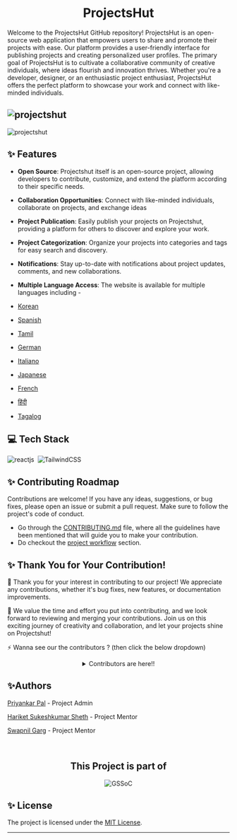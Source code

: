 <h1 align=center> ProjectsHut </h1>

<p>
Welcome to the ProjectsHut GitHub repository! ProjectsHut is an open-source web application that empowers users to share and promote their projects with ease. Our platform provides a user-friendly interface for publishing projects and creating personalized user profiles. The primary goal of ProjectsHut is to cultivate a collaborative community of creative individuals, where ideas flourish and innovation thrives. Whether you're a developer, designer, or an enthusiastic project enthusiast, ProjectsHut offers the perfect platform to showcase your work and connect with like-minded individuals.  </p>

## ![projectshut](https://github.com/priyankarpal/ProjectsHut/assets/75174707/84855cfb-73d0-4bef-ab3d-7d4dd568f22d)

![projectshut](https://github.com/priyankarpal/ProjectsHut/assets/75174707/1e7fa97f-1035-42f4-b585-98cb1980208e)

## ✨ Features

- **Open Source**: Projectshut itself is an open-source project, allowing developers to contribute, customize, and extend the platform according to their specific needs.

- **Collaboration Opportunities**: Connect with like-minded individuals, collaborate on projects, and exchange ideas

- **Project Publication**: Easily publish your projects on Projectshut, providing a platform for others to discover and explore your work.

- **Project Categorization**: Organize your projects into categories and tags for easy search and discovery.

- **Notifications**: Stay up-to-date with notifications about project updates, comments, and new collaborations.

- **Multiple Language Access**: The website is available for multiple languages including -
- [Korean](https://github.com/priyankarpal/ProjectsHut/tree/main/translations/Korean)
- [Spanish](https://github.com/priyankarpal/ProjectsHut/tree/main/translations/Spanish)
- [Tamil](https://github.com/priyankarpal/ProjectsHut/tree/main/translations/Tamil)
- [German](https://github.com/priyankarpal/ProjectsHut/tree/main/translations/German)
- [Italiano](https://github.com/priyankarpal/ProjectsHut/tree/main/translations/Italian)
- [Japanese](https://github.com/priyankarpal/ProjectsHut/tree/main/translations/Japanese)
- [French](https://github.com/priyankarpal/ProjectsHut/tree/main/translations/French)
- [हिंदी](https://github.com/priyankarpal/ProjectsHut/tree/main/translations/Hindi)
- [Tagalog](https://github.com/priyankarpal/ProjectsHut/tree/main/translations/Tagalog)

## 💻 Tech Stack

![reactjs](https://img.shields.io/badge/React-20232A?style=for-the-badge&logo=react&logoColor=61DAFB)&nbsp;
![TailwindCSS](https://img.shields.io/badge/tailwindcss-%2338B2AC.svg?style=for-the-badge&logo=tailwind-css&logoColor=white)&nbsp;

## ✨ Contributing Roadmap

Contributions are welcome! If you have any ideas, suggestions, or bug fixes, please open an issue or submit a pull request. Make sure to follow the project's code of conduct.

- Go through the [CONTRIBUTING.md](https://github.com/poorvika11/ProjectsHut/blob/main/contributing.md) file, where all the guidelines have been mentioned that will guide you to make your contribution.
- Do checkout the [project workflow](https://github.com/poorvika11/ProjectsHut/blob/main/CODE_OF_CONDUCT.md) section.

## ✨ Thank You for Your Contribution!

🙏 Thank you for your interest in contributing to our project! We appreciate any contributions, whether it's bug fixes, new features, or documentation improvements.

🌟 We value the time and effort you put into contributing, and we look forward to reviewing and merging your contributions. Join us on this exciting journey of creativity and collaboration, and let your projects shine on Projectshut!

⚡ Wanna see our the contributors ? (then click the below dropdown)

<!-- a big thanks to all the contributors -->
<details align=center>
<summary>Contributors are here!!</summary>

<center>
<a href="https://github.com/priyankarpal/ProjectsHut/graphs/contributors">
  <img src="https://contrib.rocks/image?repo=priyankarpal/ProjectsHut" />
</a>
</center>

</details>

## ✨Authors

[Priyankar Pal](https://github.com/priyankarpal) - Project Admin
<a name="changelog"></a>

[Hariket Sukeshkumar Sheth](https://github.com/hariketsheth) - Project Mentor
<a name="changelog"></a>

[Swapnil Garg](https://github.com/swapnilgarg7) - Project Mentor
<a name="changelog"></a>

<br>
</td>
</tr>
</table>
<div align=center>
  <h2>This Project is part of</h2>
  <img alt="GSSoC" src="https://github.com/priyankarpal/ProjectsHut/assets/88102392/0c5debf5-d414-4916-87d8-e1a710773ae3">
</div>

## ✨ License

The project is licensed under the [MIT License](https://github.com/neelshah2409/Bot-Collection/blob/main/LICENSE).

---
